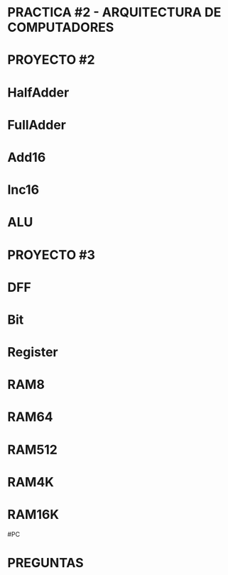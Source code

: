 # PRACTICA #2 - ARQUITECTURA DE COMPUTADORES

# PROYECTO #2
# HalfAdder
# FullAdder
# Add16
# Inc16
# ALU

# PROYECTO #3
# DFF
# Bit
# Register
# RAM8
# RAM64
# RAM512
# RAM4K
# RAM16K
#PC
#
# PREGUNTAS
